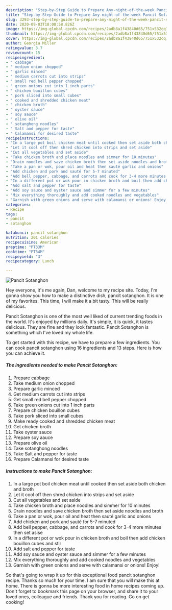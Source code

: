 ```yaml
---
description: "Step-by-Step Guide to Prepare Any-night-of-the-week Pancit Sotanghon"
title: "Step-by-Step Guide to Prepare Any-night-of-the-week Pancit Sotanghon"
slug: 3293-step-by-step-guide-to-prepare-any-night-of-the-week-pancit-sotanghon
date: 2020-09-03T18:08:58.826Z
image: https://img-global.cpcdn.com/recipes/2adb8a1f43840d65/751x532cq70/pancit-sotanghon-recipe-main-photo.jpg
thumbnail: https://img-global.cpcdn.com/recipes/2adb8a1f43840d65/751x532cq70/pancit-sotanghon-recipe-main-photo.jpg
cover: https://img-global.cpcdn.com/recipes/2adb8a1f43840d65/751x532cq70/pancit-sotanghon-recipe-main-photo.jpg
author: Georgia Miller
ratingvalue: 3.7
reviewcount: 15
recipeingredient:
- " cabbage"
- " medium onion chopped"
- " garlic minced"
- " medium carrots cut into strips"
- " small red bell pepper chopped"
- " green onions cut into 1 inch parts"
- " chicken bouillon cubes"
- " pork sliced into small cubes"
- " cooked and shredded chicken meat"
- " chicken broth"
- " oyster sauce"
- " soy aauce"
- " olive oil"
- " sotanghong noodles"
- " Salt and pepper for taste"
- " Calamansi for desired taste"
recipeinstructions:
- "In a large pot boil chicken meat until cooked then set aside both chicken and broth"
- "Let it cool off then shred chicken into strips and set aside"
- "Cut all vegetables and set aside"
- "Take chicken broth and place noodles and simmer for 10 minutes"
- "Drain noodles and save chicken broth then set aside noodles and broth"
- "Take a pan or wok, pour oil and heat then sauté garlic and onions"
- "Add chicken and pork and sauté for 5-7 minuted"
- "Add bell pepper, cabbage, and carrots and cook for 3-4 more minutes then set asise"
- "In a different pot or wok pour in chicken broth and boil then add chicken bouillon cubes and stir"
- "Add salt and pepper for taste"
- "Add soy sauce and oyster sauce and simmer for a few minutes"
- "Mix everything thoroughly and add cooked noodles and vegetables"
- "Garnish with green onions and serve with calamansi or onions! Enjoy!"
categories:
- Recipe
tags:
- pancit
- sotanghon

katakunci: pancit sotanghon 
nutrition: 201 calories
recipecuisine: American
preptime: "PT33M"
cooktime: "PT34M"
recipeyield: "3"
recipecategory: Lunch

---
```



![Pancit Sotanghon](https://img-global.cpcdn.com/recipes/2adb8a1f43840d65/751x532cq70/pancit-sotanghon-recipe-main-photo.jpg)

Hey everyone, it's me again, Dan, welcome to my recipe site. Today, I'm gonna show you how to make a distinctive dish, pancit sotanghon. It is one of my favorites. This time, I will make it a bit tasty. This will be really delicious.

Pancit Sotanghon is one of the most well liked of current trending foods in the world. It's enjoyed by millions daily. It's simple, it is quick, it tastes delicious. They are fine and they look fantastic. Pancit Sotanghon is something which I've loved my whole life.




To get started with this recipe, we have to prepare a few ingredients. You can cook pancit sotanghon using 16 ingredients and 13 steps. Here is how you can achieve it.

<!--inarticleads1-->

##### The ingredients needed to make Pancit Sotanghon:

1. Prepare  cabbage
1. Take  medium onion chopped
1. Prepare  garlic minced
1. Get  medium carrots cut into strips
1. Get  small red bell pepper chopped
1. Take  green onions cut into 1 inch parts
1. Prepare  chicken bouillon cubes
1. Take  pork sliced into small cubes
1. Make ready  cooked and shredded chicken meat
1. Get  chicken broth
1. Take  oyster sauce
1. Prepare  soy aauce
1. Prepare  olive oil
1. Take  sotanghong noodles
1. Take  Salt and pepper for taste
1. Prepare  Calamansi for desired taste




<!--inarticleads2-->

##### Instructions to make Pancit Sotanghon:

1. In a large pot boil chicken meat until cooked then set aside both chicken and broth
1. Let it cool off then shred chicken into strips and set aside
1. Cut all vegetables and set aside
1. Take chicken broth and place noodles and simmer for 10 minutes
1. Drain noodles and save chicken broth then set aside noodles and broth
1. Take a pan or wok, pour oil and heat then sauté garlic and onions
1. Add chicken and pork and sauté for 5-7 minuted
1. Add bell pepper, cabbage, and carrots and cook for 3-4 more minutes then set asise
1. In a different pot or wok pour in chicken broth and boil then add chicken bouillon cubes and stir
1. Add salt and pepper for taste
1. Add soy sauce and oyster sauce and simmer for a few minutes
1. Mix everything thoroughly and add cooked noodles and vegetables
1. Garnish with green onions and serve with calamansi or onions! Enjoy!




So that's going to wrap it up for this exceptional food pancit sotanghon recipe. Thanks so much for your time. I am sure that you will make this at home. There is gonna be more interesting food in home recipes coming up. Don't forget to bookmark this page on your browser, and share it to your loved ones, colleague and friends. Thank you for reading. Go on get cooking!

